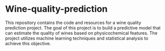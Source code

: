 # Wine-quality-prediction
This repository contains the code and resources for a wine quality prediction project. The goal of this project is to build a predictive model that can estimate the quality of wines based on physicochemical features. The project utilizes machine learning techniques and statistical analysis to achieve this objective.
